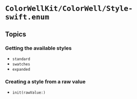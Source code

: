 # ``ColorWellKit/ColorWell/Style-swift.enum``

## Topics

### Getting the available styles

- ``standard``
- ``swatches``
- ``expanded``

### Creating a style from a raw value

- ``init(rawValue:)``
